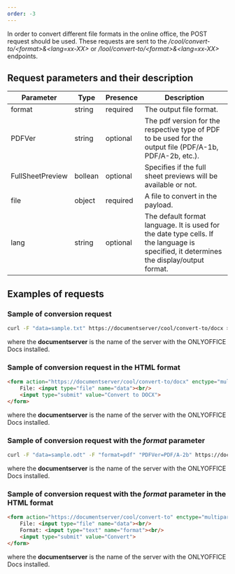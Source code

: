 ```yaml
---
order: -3
---
```


In order to convert different file formats in the online office, the POST request should be used. These requests are sent to the */cool/convert-to/\<format>&\<lang=xx-XX>* or */lool/convert-to/\<format>&\<lang=xx-XX>* endpoints.

## Request parameters and their description

| Parameter        | Type    | Presence | Description                                                                                                                             |
| ---------------- | ------- | -------- | --------------------------------------------------------------------------------------------------------------------------------------- |
| format           | string  | required | The output file format.                                                                                                                 |
| PDFVer           | string  | optional | The pdf version for the respective type of PDF to be used for the output file (PDF/A-1b, PDF/A-2b, etc.).                               |
| FullSheetPreview | bollean | optional | Specifies if the full sheet previews will be available or not.                                                                          |
| file             | object  | required | A file to convert in the payload.                                                                                                       |
| lang             | string  | optional | The default format language. It is used for the date type cells. If the language is specified, it determines the display/output format. |

## Examples of requests

### Sample of conversion request

``` sh
curl -F "data=sample.txt" https://documentserver/cool/convert-to/docx > result.docx
```

where the **documentserver** is the name of the server with the ONLYOFFICE Docs installed.

### Sample of conversion request in the HTML format

``` html
<form action="https://documentserver/cool/convert-to/docx" enctype="multipart/form-data" method="post">
    File: <input type="file" name="data"><br/>
    <input type="submit" value="Convert to DOCX">
</form>
```

where the **documentserver** is the name of the server with the ONLYOFFICE Docs installed.

### Sample of conversion request with the *format* parameter

``` sh
curl -F "data=sample.odt" -F "format=pdf" "PDFVer=PDF/A-2b" https://documentserver/cool/convert-to > result.pdf
```

where the **documentserver** is the name of the server with the ONLYOFFICE Docs installed.

### Sample of conversion request with the *format* parameter in the HTML format

``` html
<form action="https://documentserver/cool/convert-to" enctype="multipart/form-data" method="post">
    File: <input type="file" name="data"><br/>
    Format: <input type="text" name="format"><br/>
    <input type="submit" value="Convert">
</form>
```

where the **documentserver** is the name of the server with the ONLYOFFICE Docs installed.
